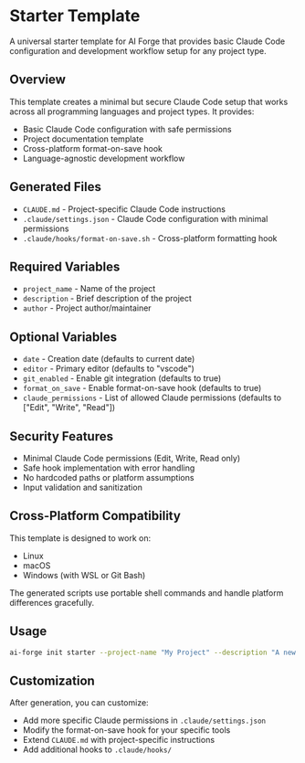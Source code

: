 # Starter Template

A universal starter template for AI Forge that provides basic Claude Code configuration and development workflow setup for any project type.

## Overview

This template creates a minimal but secure Claude Code setup that works across all programming languages and project types. It provides:

- Basic Claude Code configuration with safe permissions
- Project documentation template  
- Cross-platform format-on-save hook
- Language-agnostic development workflow

## Generated Files

- `CLAUDE.md` - Project-specific Claude Code instructions
- `.claude/settings.json` - Claude Code configuration with minimal permissions
- `.claude/hooks/format-on-save.sh` - Cross-platform formatting hook

## Required Variables

- `project_name` - Name of the project
- `description` - Brief description of the project
- `author` - Project author/maintainer

## Optional Variables

- `date` - Creation date (defaults to current date)
- `editor` - Primary editor (defaults to "vscode")
- `git_enabled` - Enable git integration (defaults to true)
- `format_on_save` - Enable format-on-save hook (defaults to true)
- `claude_permissions` - List of allowed Claude permissions (defaults to ["Edit", "Write", "Read"])

## Security Features

- Minimal Claude Code permissions (Edit, Write, Read only)
- Safe hook implementation with error handling
- No hardcoded paths or platform assumptions
- Input validation and sanitization

## Cross-Platform Compatibility

This template is designed to work on:
- Linux
- macOS  
- Windows (with WSL or Git Bash)

The generated scripts use portable shell commands and handle platform differences gracefully.

## Usage

```bash
ai-forge init starter --project-name "My Project" --description "A new project" --author "Your Name"
```

## Customization

After generation, you can customize:
- Add more specific Claude permissions in `.claude/settings.json`
- Modify the format-on-save hook for your specific tools
- Extend `CLAUDE.md` with project-specific instructions
- Add additional hooks to `.claude/hooks/`